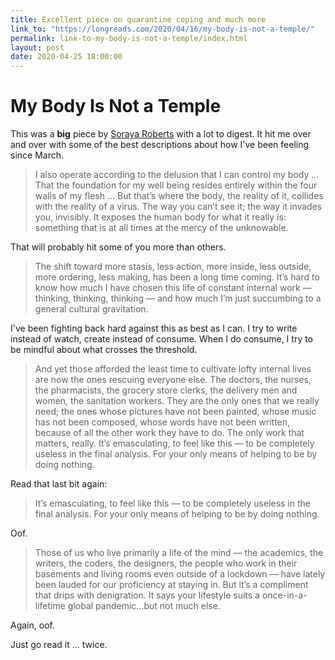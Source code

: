 ```yaml
---
title: Excellent piece on quarantine coping and much more
link_to: "https://longreads.com/2020/04/16/my-body-is-not-a-temple/"
permalink: link-to-my-body-is-not-a-temple/index.html
layout: post
date: 2020-04-25 18:00:00
---
```


# My Body Is Not a Temple

This was a **big** piece by [Soraya Roberts](https://twitter.com/SorayaRoberts) with a lot to digest. It hit me over and over with some of the best descriptions about how I've been feeling since March.

> I also operate according to the delusion that I can control my body ... That the foundation for my well being resides entirely within the four walls of my flesh ... But that’s where the body, the reality of it, collides with the reality of a virus. The way you can’t see it; the way it invades you, invisibly. It exposes the human body for what it really is: something that is at all times at the mercy of the unknowable.

That will probably hit some of you more than others. 

> The shift toward more stasis, less action, more inside, less outside, more ordering, less making, has been a long time coming. It’s hard to know how much I have chosen this life of constant internal work — thinking, thinking, thinking — and how much I’m just succumbing to a general cultural gravitation. 

I've been fighting back hard against this as best as I can. I try to write instead of watch, create instead of consume. When I do consume, I try to be mindful about what crosses the threshold.

> And yet those afforded the least time to cultivate lofty internal lives are now the ones rescuing everyone else. The doctors, the nurses, the pharmacists, the grocery store clerks, the delivery men and women, the sanitation workers. They are the only ones that we really need; the ones whose pictures have not been painted, whose music has not been composed, whose words have not been written, because of all the other work they have to do. The only work that matters, really. It’s emasculating, to feel like this — to be completely useless in the final analysis. For your only means of helping to be by doing nothing. 

Read that last bit again:

> It’s emasculating, to feel like this — to be completely useless in the final analysis. For your only means of helping to be by doing nothing. 

Oof.

> Those of us who live primarily a life of the mind — the academics, the writers, the coders, the designers, the people who work in their basements and living rooms even outside of a lockdown — have lately been lauded for our proficiency at staying in. But it’s a compliment that drips with denigration. It says your lifestyle suits a once-in-a-lifetime global pandemic…but not much else.

Again, oof.

Just go read it ... twice.